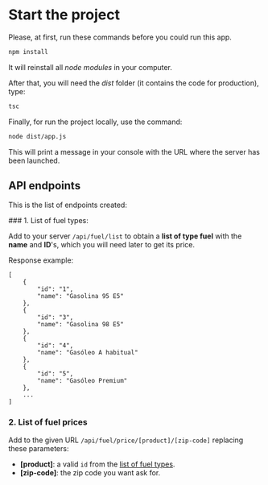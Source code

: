 # Start the project

Please, at first, run these commands before you could run this app.

```sh
npm install
```

It will reinstall all _node modules_ in your computer.

After that, you will need the _dist_ folder (it contains the code for production), type:

```sh
tsc
```

Finally, for run the project locally, use the command:

```sh
node dist/app.js
```

This will print a message in your console with the URL where the server has been launched.

## API endpoints

This is the list of endpoints created:

### 1. List of fuel types<a name="list-fuel-types"></a>:

Add to your server `/api/fuel/list` to obtain a **list of type fuel** with the **name** and **ID**'s, which you will need later to get its price.

Response example:

```
[
	{
		"id": "1",
		"name": "Gasolina 95 E5"
	},
	{
		"id": "3",
		"name": "Gasolina 98 E5"
	},
	{
		"id": "4",
		"name": "Gasóleo A habitual"
	},
	{
		"id": "5",
		"name": "Gasóleo Premium"
	},
	...
]
```

### 2. List of fuel prices

Add to the given URL `/api/fuel/price/[product]/[zip-code]` replacing these parameters:

 - **[product]**: a valid `id` from the [list of fuel types](#list-fuel-types).
 - **[zip-code]**: the zip code you want ask for.